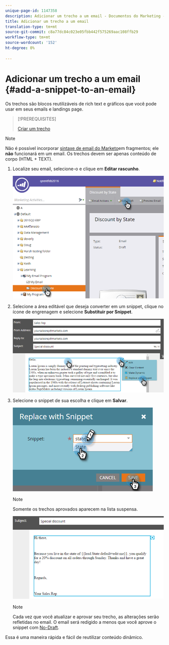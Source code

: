 ```yaml
---
unique-page-id: 1147358
description: Adicionar um trecho a um email - Documentos do Marketing - Documentação do produto
title: Adicionar um trecho a um email
translation-type: tm+mt
source-git-commit: c8a77dc84c023e05fbb442f575269aac108ffb29
workflow-type: tm+mt
source-wordcount: '152'
ht-degree: 0%

---
```



# Adicionar um trecho a um email {#add-a-snippet-to-an-email}

Os trechos são blocos reutilizáveis de rich text e gráficos que você pode usar em seus emails e landings page.

>[!PREREQUISITES]
>
>[Criar um trecho](/help/marketo/product-docs/personalization/segmentation-and-snippets/snippets/create-a-snippet.md)


>[!NOTE]
>
>Não é possível incorporar [sintaxe de email do Marketo](/help/marketo/product-docs/email-marketing/general/email-editor-2/email-template-syntax.md)em fragmentos; ele **não** funcionará em um email. Os trechos devem ser apenas conteúdo de corpo (HTML + TEXT).

1. Localize seu email, selecione-o e clique em **Editar rascunho**.

   ![](assets/one-2.png)

1. Selecione a área editável que deseja converter em um snippet, clique no ícone de engrenagem e selecione **Substituir por Snippet**.

   ![](assets/two-2.png)

1. Selecione o snippet de sua escolha e clique em **Salvar**.

   ![](assets/three-1.png)

   >[!NOTE]
   >
   >Somente os trechos aprovados aparecem na lista suspensa.

   ![](assets/four.png)

   >[!NOTE]
   >
   >Cada vez que você atualizar e aprovar seu trecho, as alterações serão refletidas no email. O email será redigido a menos que você aprove o snippet com [No-Draft](/help/marketo/product-docs/administration/users-and-roles/managing-user-roles-and-permissions/enable-no-draft-for-snippets.md).

Essa é uma maneira rápida e fácil de reutilizar conteúdo dinâmico.
